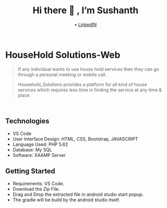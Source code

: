  <h1 align="center">Hi there 👋 , I’m Sushanth</h1>
 <p align="center">
  • <a href="https://www.linkedin.com/in/sushanth-rao-nannepaga-4831b120b/">LinkedIN</a> 
</p>

<p>&nbsp;</p>

# HouseHold Solutions-Web
> If any individual wants to use house hold services then they can go through a personal meeting or mobile call.

> Household_Solutions provides a platform for all kind of house services which requires less time in finding the service at any time & place.

<p>&nbsp;</p>


## Technologies
- VS Code
- User Interface Design: HTML, CSS, Bootstrap, JAVASCRIPT
- Language Used: PHP 5.62 
- Database: My SQL
- Software: XAAMP Server

## Getting Started
- Requirements: VS Code.
- Download the Zip File.
- Drag and Drop the extracted file in android studio start popup.
- The gradle will be build by the android studio itself.
